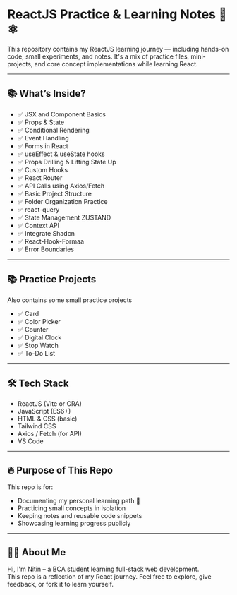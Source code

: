 # ReactJS Practice & Learning Notes 🧠⚛️

This repository contains my ReactJS learning journey — including hands-on code, small experiments, and notes. It's a mix of practice files, mini-projects, and core concept implementations while learning React.

---

## 📚 What’s Inside?

- ✅ JSX and Component Basics
- ✅ Props & State
- ✅ Conditional Rendering
- ✅ Event Handling
- ✅ Forms in React
- ✅ useEffect & useState hooks
- ✅ Props Drilling & Lifting State Up
- ✅ Custom Hooks
- ✅ React Router
- ✅ API Calls using Axios/Fetch
- ✅ Basic Project Structure
- ✅ Folder Organization Practice
- ✅ react-query
- ✅ State Management ZUSTAND
- ✅ Context API
- ✅ Integrate Shadcn
- ✅ React-Hook-Formaa
- ✅ Error Boundaries

---

## 📚 Practice Projects

Also contains some small practice projects

 - ✅ Card
 - ✅ Color Picker
 - ✅ Counter
 - ✅ Digital Clock
 - ✅ Stop Watch
 - ✅ To-Do List
---

## 🛠 Tech Stack

- ReactJS (Vite or CRA)
- JavaScript (ES6+)
- HTML & CSS (basic)
- Tailwind CSS
- Axios / Fetch (for API)
- VS Code

---

## 🔥 Purpose of This Repo

This repo is for:
- Documenting my personal learning path 📘
- Practicing small concepts in isolation
- Keeping notes and reusable code snippets
- Showcasing learning progress publicly

---

## 🙋‍♂️ About Me

Hi, I'm Nitin – a BCA student learning full-stack web development.  
This repo is a reflection of my React journey. Feel free to explore, give feedback, or fork it to learn yourself.
